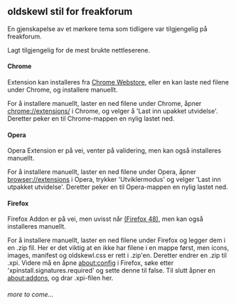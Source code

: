 ## oldskewl stil for freakforum

En gjenskapelse av et mørkere tema som tidligere var tilgjengelig på freakforum.

Lagt tilgjengelig for de mest brukte nettleserene.



#### Chrome
Extension kan installeres fra <a href="https://chrome.google.com/webstore/detail/freakno-oldskewl/cpilifhaiommiogjchddffpdhhpmeabl">Chrome Webstore</a>, eller en kan laste ned filene under Chrome, og installere manuellt.

For å installere manuellt, laster en ned filene under Chrome, åpner <a href="chrome://extensions/">chrome://extensions/</a> i Chrome, og velger å 'Last inn upakket utvidelse'. Deretter peker en til Chrome-mappen en nylig lastet ned.



#### Opera
Opera Extension er på vei, venter på validering, men kan også installeres manuellt.

For å installere manuellt, laster en ned filene under Opera, åpner <a href="browser://extensions">browser://extensions</a> i Opera, trykker 'Utviklermodus' og velger 'Last inn utpakket utvidelse'. Deretter peker en til Opera-mappen en nylig lastet ned.



#### Firefox
Firefox Addon er på vei, men uvisst når <a href="https://blog.mozilla.org/addons/2015/12/21/webextensions-in-firefox-45-2/">(Firefox 48)</a>, men kan også installeres manuellt.

For å installere manuellt, laster en ned filene under Firefox og legger dem i en .zip fil. Her er det viktig at en ikke har filene i en mappe først, men icons, images, manifest og oldskewl.css er rett i .zip'en. Deretter endrer en .zip til .xpi. Videre må en åpne <a href="about:config">about:config</a> i Firefox, søke etter 'xpinstall.signatures.required' og sette denne til false. Til slutt åpner en <a href="about:addons">about:addons</a>, og drar .xpi-filen her.


###### more to come...
